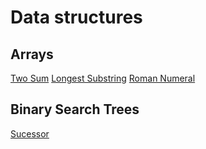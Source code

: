 # Data structures

## Arrays

[Two Sum](./arrays/two-sum)
[Longest Substring](./arrays/longest-substring)
[Roman Numeral](./arrays/roman-numeral)

## Binary Search Trees

[Sucessor](./bst/successor)
